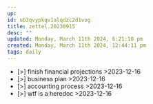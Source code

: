 ```yaml
---
up: 
id: ub3qvypkqv1alqdzc2d1vog
title: zettel.20230915
desc: ""
updated: Monday, March 11th 2024, 6:21:10 pm
created: Monday, March 11th 2024, 12:44:11 pm
tags: daily
---
```

- [>] finish financial projections  >2023-12-16
- [>] business plan  >2023-12-16
- [>] accounting process  >2023-12-16
- [>] wtf is a heredoc >2023-12-16
